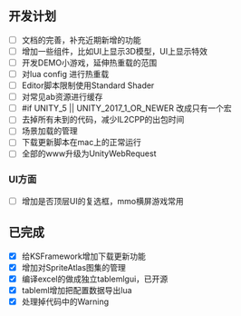 ## 开发计划

- [ ] 文档的完善，补充近期新增的功能
- [ ] 增加一些组件，比如UI上显示3D模型，UI上显示特效
- [ ] 开发DEMO小游戏，延伸热重载的范围
- [ ] 对lua config 进行热重载
- [ ] Editor脚本限制使用Standard Shader
- [ ] 对常见ab资源进行缓存
- [ ] \#if UNITY_5 || UNITY_2017_1_OR_NEWER 改成只有一个宏
- [ ] 去掉所有未到的代码，减少IL2CPP的出包时间
- [ ] 场景加载的管理
- [ ] 下载更新脚本在mac上的正常运行
- [ ] 全部的www升级为UnityWebRequest

### UI方面

- [ ] 增加是否顶层UI的复选框，mmo横屏游戏常用

## 已完成

- [x] 给KSFramework增加下载更新功能
- [x] 增加对SpriteAtlas图集的管理
- [x] 编译excel的做成独立tablemlgui，已开源
- [x] tableml增加把配置数据导出lua
- [x] 处理掉代码中的Warning